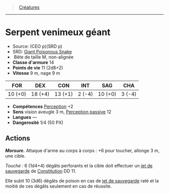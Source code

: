 ﻿---
!MonsterItem
Family: MonsterHD
Type: Bête
Size: M
Alignment: non-alignée
ArmorClass: 14
HitPoints: 11 (2d8+2)
Speed: 9 m, nage 9 m
Strength: 10 (+0)
Dexterity: 18 (+4)
Constitution: 13 (+1)
Intelligence: ' 2 (-4)'
Wisdom: 10 (+0)
Charisma: ' 3 (-4)'
Skills: '[Perception](hd_abilities_wisdom_perception.md) +2'
Senses: vision aveugle 3 m, [Perception passive](hd_abilities_dexterity_perception_passive.md) 12
Languages: —
Challenge: 1/4 (50 PX)
Id: monsters_hd.md#serpent-venimeux-géant
ParentLink: monsters_hd.md#créatures
Name: Serpent venimeux géant
ParentName: Créatures
NameLevel: 1
AltName: '[Giant Poisonous Snake](srd_monsters_giant_poisonous_snake.md)'
Source: (CEO p)(SRD p)
Attributes: {}
AttributesDictionary: >+
  {}

---
> [Créatures](hd_monsters.md)

---

# Serpent venimeux géant

- Source: (CEO p)(SRD p)
- SRD: [Giant Poisonous Snake](srd_monsters_giant_poisonous_snake.md)
-  Bête de taille M, non-alignée
- **Classe d'armure** 14
- **Points de vie** 11 (2d8+2)
- **Vitesse** 9 m, nage 9 m

|FOR|DEX|CON|INT|SAG|CHA|
|---|---|---|---|---|---|
|10 (+0)|18 (+4)|13 (+1)| 2 (-4)|10 (+0)| 3 (-4)|

- **Compétences** [Perception](hd_abilities_wisdom_perception.md) +2
- **Sens** vision aveugle 3 m, [Perception passive](hd_abilities_dexterity_perception_passive.md) 12
- **Langues** —
- **Dangerosité** 1/4 (50 PX)

## Actions

**_Morsure._** Attaque d'arme au corps à corps : +6 pour toucher, allonge 3 m, une cible.

_Touché :_ 6 (1d4+4) dégâts perforants et la cible doit effectuer un [jet de sauvegarde](hd_abilities_jets_de_sauvegarde.md) de [Constitution](hd_abilities_constitution.md) DD 11.

Elle subit 10 (3d6) dégâts de poison en cas de [jet de sauvegarde](hd_abilities_jets_de_sauvegarde.md) raté et la moitié de ces dégâts seulement en cas de réussite.

